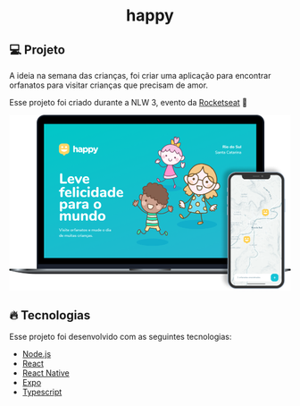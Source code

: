 # <center>**happy**<center>

## :computer: Projeto
A ideia na semana das crianças, foi criar uma aplicação para encontrar orfanatos para visitar crianças que precisam de amor.

Esse projeto foi criado durante a NLW 3, evento da [Rocketseat](https://rocketseat.com.br/) :rocket:    
  
  ![happy](happy.png)

## :fire: Tecnologias
Esse projeto foi desenvolvido com as seguintes tecnologias:
* [Node.js](https://nodejs.org/en/)
* [React](https://reactjs.org/)
* [React Native](https://reactnative.dev/)
* [Expo](https://expo.io/)
* [Typescript](https://www.typescriptlang.org/)

